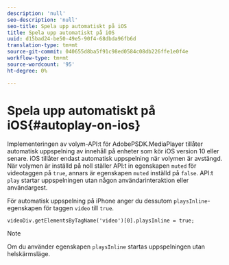 ```yaml
---
description: 'null'
seo-description: 'null'
seo-title: Spela upp automatiskt på iOS
title: Spela upp automatiskt på iOS
uuid: d15bad24-be50-49e5-90f4-68dbda96fb6d
translation-type: tm+mt
source-git-commit: 040655d8ba5f91c98ed0584c08db226ffe1e0f4e
workflow-type: tm+mt
source-wordcount: '95'
ht-degree: 0%

---
```



# Spela upp automatiskt på iOS{#autoplay-on-ios}

Implementeringen av volym-API:t för AdobePSDK.MediaPlayer tillåter automatisk uppspelning av innehåll på enheter som kör iOS version 10 eller senare. iOS tillåter endast automatisk uppspelning när volymen är avstängd. När volymen är inställd på noll ställer API:t in egenskapen `muted` för videotaggen på `true`, annars är egenskapen `muted` inställd på `false`. API:t `play` startar uppspelningen utan någon användarinteraktion eller användargest.

För automatisk uppspelning på iPhone anger du dessutom `playsInline`-egenskapen för taggen `video` till `true`.

```
videoDiv.getElementsByTagName('video')[0].playsInline = true;
```

>[!NOTE]
>
>Om du använder egenskapen `playsInline` startas uppspelningen utan helskärmsläge.

